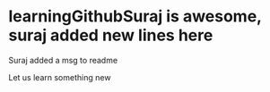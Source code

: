 # learningGithubSuraj is awesome, suraj added new lines here
Suraj added a msg to readme

Let us learn something new

